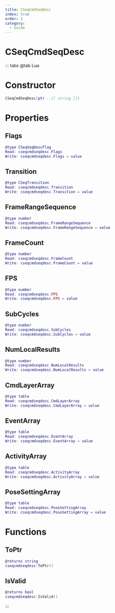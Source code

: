 ```yaml
---
title: CSeqCmdSeqDesc
index: true
order: 2
category:
  - Guide
---
```


# CSeqCmdSeqDesc

::: tabs
@tab Lua
# Constructor
```lua
CSeqCmdSeqDesc(ptr --[[ string ]])
```
# Properties
## Flags 
```lua
@type CSeqSeqDescFlag
Read: cseqcmdseqdesc.Flags
Write: cseqcmdseqdesc.Flags = value
```
## Transition 
```lua
@type CSeqTransition
Read: cseqcmdseqdesc.Transition
Write: cseqcmdseqdesc.Transition = value
```
## FrameRangeSequence 
```lua
@type number
Read: cseqcmdseqdesc.FrameRangeSequence
Write: cseqcmdseqdesc.FrameRangeSequence = value
```
## FrameCount 
```lua
@type number
Read: cseqcmdseqdesc.FrameCount
Write: cseqcmdseqdesc.FrameCount = value
```
## FPS 
```lua
@type number
Read: cseqcmdseqdesc.FPS
Write: cseqcmdseqdesc.FPS = value
```
## SubCycles 
```lua
@type number
Read: cseqcmdseqdesc.SubCycles
Write: cseqcmdseqdesc.SubCycles = value
```
## NumLocalResults 
```lua
@type number
Read: cseqcmdseqdesc.NumLocalResults
Write: cseqcmdseqdesc.NumLocalResults = value
```
## CmdLayerArray 
```lua
@type table
Read: cseqcmdseqdesc.CmdLayerArray
Write: cseqcmdseqdesc.CmdLayerArray = value
```
## EventArray 
```lua
@type table
Read: cseqcmdseqdesc.EventArray
Write: cseqcmdseqdesc.EventArray = value
```
## ActivityArray 
```lua
@type table
Read: cseqcmdseqdesc.ActivityArray
Write: cseqcmdseqdesc.ActivityArray = value
```
## PoseSettingArray 
```lua
@type table
Read: cseqcmdseqdesc.PoseSettingArray
Write: cseqcmdseqdesc.PoseSettingArray = value
```
# Functions
## ToPtr
```lua
@returns string
cseqcmdseqdesc:ToPtr()
```
## IsValid
```lua
@returns bool
cseqcmdseqdesc:IsValid()
```

:::
